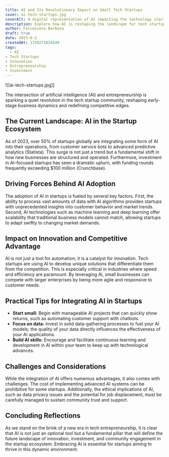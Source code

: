 ```yaml
---
title: AI and Its Revolutionary Impact on Small Tech Startups
cover: ai-tech-startups.jpg
coverAlt: A digital representation of AI impacting the technology startup ecosystem
description: Explore how AI is reshaping the landscape for tech startups, driving innovation, and altering investment trends in the business ecosystem.
author: Falconiere Barbosa
draft: true
date: 2025-8-2
createdAt: 1759271024549
tags:
  - AI 
- Tech Startups 
- Innovation 
- Entrepreneurship 
- Investment
---
```

![[ai-tech-startups.jpg]]
<p>The intersection of artificial intelligence (AI) and entrepreneurship is sparking a quiet revolution in the tech startup community, reshaping early-stage business dynamics and redefining competitive edges.</p><h2>The Current Landscape: AI in the Startup Ecosystem</h2><p>As of 2023, over 50% of startups globally are integrating some form of AI into their operations, from customer service bots to advanced predictive analytics (Statista). This surge is not just a trend but a fundamental shift in how new businesses are structured and operated. Furthermore, investment in AI-focused startups has seen a dramatic upturn, with funding rounds frequently exceeding $100 million (Crunchbase).</p><h2>Driving Forces Behind AI Adoption</h2><p>The adoption of AI in startups is fueled by several key factors. First, the ability to process vast amounts of data with AI algorithms provides startups with unprecedented insights into customer behavior and market trends. Second, AI technologies such as machine learning and deep learning offer scalability that traditional business models cannot match, allowing startups to adapt swiftly to changing market demands.</p><h2>Impact on Innovation and Competitive Advantage</h2><p>AI is not just a tool for automation; it is a catalyst for innovation. Tech startups are using AI to develop unique solutions that differentiate them from the competition. This is especially critical in industries where speed and efficiency are paramount. By leveraging AI, small businesses can compete with larger enterprises by being more agile and responsive to customer needs.</p><h2>Practical Tips for Integrating AI in Startups</h2><ul><li><strong>Start small:</strong> Begin with manageable AI projects that can quickly show returns, such as automating customer support with chatbots.</li><li><strong>Focus on data:</strong> Invest in solid data-gathering processes to fuel your AI models; the quality of your data directly influences the effectiveness of your AI applications.</li><li><strong>Build AI skills:</strong> Encourage and facilitate continuous learning and development in AI within your team to keep up with technological advances.</li></ul><h2>Challenges and Considerations</h2><p>While the integration of AI offers numerous advantages, it also comes with challenges. The cost of implementing advanced AI systems can be prohibitive for some startups. Additionally, the ethical implications of AI, such as data privacy issues and the potential for job displacement, must be carefully managed to sustain community trust and support.</p><h2>Concluding Reflections</h2><p>As we stand on the brink of a new era in tech entrepreneurship, it is clear that AI is not just an optional tool but a fundamental pillar that will define the future landscape of innovation, investment, and community engagement in the startup ecosystem. Embracing AI is essential for startups aiming to thrive in this dynamic environment.</p>